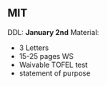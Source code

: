 ## MIT

DDL: **January 2nd**
Material: 
- 3 Letters
- 15-25 pages WS
- Waivable TOFEL test
- statement of purpose

